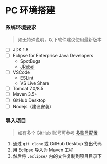 # PC 环境搭建

### 系统环境要求

> 如无特殊说明，以下软件建议使用最新版本

- [ ] JDK 1.8
- [ ] Eclipse for Enterprise Java Developers
  - SpotBugs
  - [JRebel](https://github.com/orgs/WiseCRM/teams/wisecrm/discussions/3)
- [ ] VSCode
  - ESLint
  - VS Live Share
- [ ] Tomcat 7.0/8.5
- [ ] Maven 3.5+
- [ ] GitHub Desktop
- [ ] Nodejs（建议安装）

### 导入项目

> 如有多个 GitHub 账号可参考 [多账号配置](https://github.com/WiseCRM/dev-docs/blob/master/startup/multi-account.md)

1. 通过 `git clone` 或 GitHub Desktop 签出代码
2. 用 Eclipse 导入为 Maven 工程
3. 然后将 `.eclipse/` 内的文件复制到项目目录下
